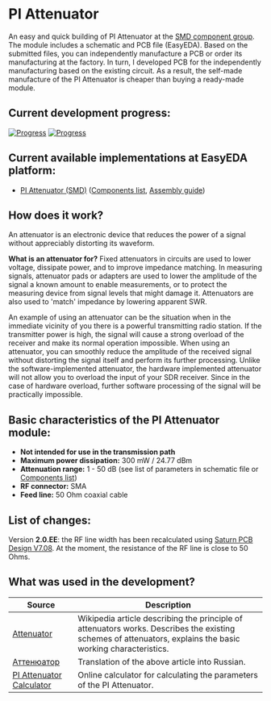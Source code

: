 # PI Attenuator

An easy and quick building of PI Attenuator at the [SMD component group](./SMD/EasyEDA). The module includes a schematic and PCB file (EasyEDA). Based on the submitted files, you can independently manufacture a PCB or order its manufacturing at the factory. In turn, I developed PCB for the independently manufacturing based on the existing circuit. As a result, the self-made manufacture of the PI Attenuator is cheaper than buying a ready-made module.

## Current development progress:
[![Progress](https://img.shields.io/badge/PI%20Attenuator%20%28SMD%29-tested-green.svg)](https://easyeda.com/IgrikXD/PI-Attenuator-SMD) [![Progress](https://img.shields.io/badge/version-2.0.EE-blue.svg)](./SMD/EasyEDA)  

## Current available implementations at EasyEDA platform:
- [PI Attenuator (SMD)] ([Components list](./SMD/Components%20list.md), [Assembly guide](./SMD/Assembly%20guide.md))

## How does it work?
An attenuator is an electronic device that reduces the power of a signal without appreciably distorting its waveform.

**What is an attenuator for?**
Fixed attenuators in circuits are used to lower voltage, dissipate power, and to improve impedance matching. In measuring signals, attenuator pads or adapters are used to lower the amplitude of the signal a known amount to enable measurements, or to protect the measuring device from signal levels that might damage it. Attenuators are also used to 'match' impedance by lowering apparent SWR.

An example of using an attenuator can be the situation when in the immediate vicinity of you there is a powerful transmitting radio station. If the transmitter power is high, the signal will cause a strong overload of the receiver and make its normal operation impossible. When using an attenuator, you can smoothly reduce the amplitude of the received signal without distorting the signal itself and perform its further processing. Unlike the software-implemented attenuator, the hardware implemented attenuator will not allow you to overload the input of your SDR receiver. Since in the case of hardware overload, further software processing of the signal will be practically impossible.

## Basic characteristics of the PI Attenuator module:

- **Not intended for use in the transmission path**  
- **Maximum power dissipation:** 300 mW / 24.77 dBm  
- **Attenuation range:** 1 - 50 dB (see list of parameters in schematic file or [Components list](./SMD/Components%20list.md))  
- **RF connector:** SMA  
- **Feed line:** 50 Ohm coaxial cable  

## List of changes:
Version **2.0.EE**: the RF line width has been recalculated using [Saturn PCB Design V7.08](http://www.saturnpcb.com/pcb_toolkit/). At the moment, the resistance of the RF line is close to 50 Ohms.

## What was used in the development?
| Source | Description |
| ------ | ----------- |
| [Attenuator] | Wikipedia article describing the principle of attenuators works. Describes the existing schemes of attenuators, explains the basic working characteristics. |
| [Аттенюатор] | Translation of the above article into Russian. |
| [PI Attenuator Calculator] | Online calculator for calculating the parameters of the PI Attenuator. |

[PI Attenuator (SMD)]: <https://easyeda.com/IgrikXD/PI-Attenuator-SMD>
[Attenuator]: <https://en.wikipedia.org/wiki/Attenuator_(electronics)>
[Аттенюатор]: <https://ru.wikipedia.org/wiki/%D0%90%D1%82%D1%82%D0%B5%D0%BD%D1%8E%D0%B0%D1%82%D0%BE%D1%80>
[PI Attenuator Calculator]: <http://www.leleivre.com/rf_pipad.html>
